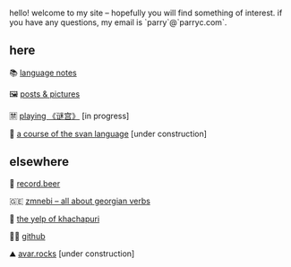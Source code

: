 <br/>
hello! welcome to my site – hopefully you will find something of interest. if you have any questions, my email is `parry`@`parryc.com`. 

## here

📚 [language notes](https://parryc.com/language-notes)

🖼 [posts & pictures](https://parryc.com/posts)

🈲 [playing 《谜宫》](https://parryc.com/migong) [in progress]

🌄 [a course of the svan language](https://parryc.com/svan) [under construction]

## elsewhere

🍺 [record.beer](https://record.beer)

🇬🇪 [zmnebi – all about georgian verbs](https://zmnebi.com)

💛 [the yelp of khachapuri](https://the-yelp-of-khachapuri.site)

👩‍💻 [github](https://github.com/parryc)

⛰ [avar.rocks](https://avar.rocks) [under construction]
